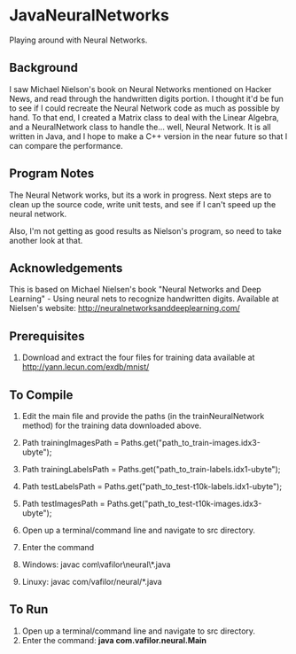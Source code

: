 # JavaNeuralNetworks
Playing around with Neural Networks.

Background
------------------
I saw Michael Nielson's book on Neural Networks mentioned on Hacker News, and read through the handwritten digits portion. I thought it'd be fun to see if I could recreate
the Neural Network code as much as possible by hand. To that end, I created a Matrix class to deal with the Linear Algebra, and 
a NeuralNetwork class to handle the... well, Neural Network. It is all written in Java, and I hope to make a C++ version in the 
near future so that I can compare the performance.

Program Notes
-------------------
The Neural Network works, but its a work in progress. Next steps are to clean up the source code, write unit tests, and see if I can't
speed up the neural network. 

Also, I'm not getting as good results as Nielson's program, so need to take another look at that.


Acknowledgements
-----------------
This is based on Michael Nielsen's book "Neural Networks and Deep Learning" - Using neural nets to recognize handwritten digits.
Available at Nielsen's website: http://neuralnetworksanddeeplearning.com/ 


Prerequisites
-----------------
1. Download and extract the four files for training data available at http://yann.lecun.com/exdb/mnist/

To Compile
----------------
1. Edit the main file and provide the paths (in the trainNeuralNetwork method) for the training data downloaded above.
  1. Path trainingImagesPath = Paths.get("path_to_train-images.idx3-ubyte");
  2. Path trainingLabelsPath = Paths.get("path_to_train-labels.idx1-ubyte");
  3. Path testLabelsPath = Paths.get("path_to_test-t10k-labels.idx1-ubyte");
  4. Path testImagesPath = Paths.get("path_to_test-t10k-images.idx3-ubyte");
  
2. Open up a terminal/command line and navigate to src directory. 
3. Enter the command
  1. Windows: javac com\vafilor\neural\\*.java 
  2. Linuxy: javac com/vafilor/neural/*.java 
	

To Run
-----------------
1. Open up a terminal/command line and navigate to src directory. 
2. Enter the command:  **java com.vafilor.neural.Main**